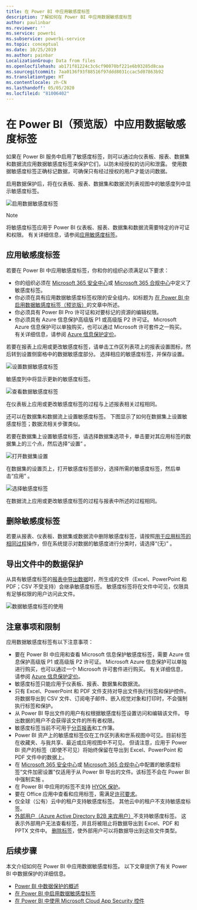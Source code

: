 ```yaml
---
title: 在 Power BI 中应用敏感度标签
description: 了解如何在 Power BI 中应用数据敏感度标签
author: paulinbar
ms.reviewer: ''
ms.service: powerbi
ms.subservice: powerbi-service
ms.topic: conceptual
ms.date: 10/25/2019
ms.author: painbar
LocalizationGroup: Data from files
ms.openlocfilehash: ab171f81224c3c6cf90070bf221e6b93285d8caa
ms.sourcegitcommit: 7aa0136f93f88516f97ddd8031ccac5d07863b92
ms.translationtype: HT
ms.contentlocale: zh-CN
ms.lasthandoff: 05/05/2020
ms.locfileid: "81006402"
---
```

# <a name="apply-data-sensitivity-labels-in-power-bi-preview"></a>在 Power BI（预览版）中应用数据敏感度标签

如果在 Power BI 服务中启用了敏感度标签，则可以通过向仪表板、报表、数据集和数据流应用数据敏感度标签来保护它们，以防未经授权的访问和泄露。 使用数据敏感度标签正确标记数据，可确保只有经过授权的用户才能访问数据。

启用数据保护后，将在仪表板、报表、数据集和数据流列表视图中的敏感度列中显示敏感度标签。

![启用数据敏感度标签](media/service-security-apply-data-sensitivity-labels/apply-data-sensitivity-labels-01.png)

> [!NOTE]
> 将敏感度标签应用于 Power BI 仪表板、报表、数据集和数据流需要特定的许可证和权限。 有关详细信息，请参阅[应用敏感度标签](#applying-sensitivity-labels)。

## <a name="applying-sensitivity-labels"></a>应用敏感度标签

若要在 Power BI 中应用敏感度标签，你和你的组织必须满足以下要求：

* 你的组织必须在 [Microsoft 365 安全中心](https://security.microsoft.com/)或 [Microsoft 365 合规中心](https://compliance.microsoft.com/)中定义了敏感度标签。
* 你必须在具有应用数据敏感度标签权限的安全组内，如标题为 [在 Power BI 中启用数据敏感度标签（预览版）](../admin/service-security-enable-data-sensitivity-labels.md#enable-data-sensitivity-labels)的文章中所述。
* 你必须具有 Power BI Pro 许可证和对要标记的资源的编辑权限。 
* 你必须具有 Azure 信息保护高级版 P1 或高级版 P2 许可证。 Microsoft Azure 信息保护可以单独购买，也可以通过 Microsoft 许可套件之一购买。 有关详细信息，请参阅 [Azure 信息保护定价](https://azure.microsoft.com/pricing/details/information-protection/)。

若要在报表上应用或更改敏感度标签，请单击工作区列表项上的报表设置图标，然后转到设置侧窗格中的数据敏感度部分。 选择相应的敏感度标签，并保存设置。

![设置数据敏感度标签](media/service-security-apply-data-sensitivity-labels/apply-data-sensitivity-labels-02.png)

敏感度列中将显示更新的敏感度标签。 

![查看数据敏感度标签](media/service-security-apply-data-sensitivity-labels/apply-data-sensitivity-labels-03.png)

在仪表板上应用或更改敏感度标签的过程与上述报表相关过程相同。 

还可以在数据集和数据流上设置敏感度标签。 下图显示了如何在数据集上设置敏感度标签；数据流相关步骤类似。

若要在数据集上设置敏感度标签，请选择数据集选项卡，单击要对其应用标签的数据集上的三个点，然后选择“设置”  。

![打开数据集设置](media/service-security-apply-data-sensitivity-labels/apply-data-sensitivity-labels-05.png)

在数据集的设置页上，打开敏感度标签部分，选择所需的敏感度标签，然后单击“应用”  。

![选择敏感度标签](media/service-security-apply-data-sensitivity-labels/apply-data-sensitivity-labels-06.png)

在数据流上应用或更改敏感度标签的过程与报表中所述的过程相同。

## <a name="removing-sensitivity-labels"></a>删除敏感度标签
若要从报表、仪表板、数据集或数据流中删除敏感度标签，请按照[用于应用标签的相同过程](#applying-sensitivity-labels)操作，但在系统提示对数据的敏感度进行分类时，请选择“(无)”  。 

## <a name="data-protection-in-exported-files"></a>导出文件中的数据保护

从具有敏感度标签的[报表中导出数据](https://docs.microsoft.com/power-bi/consumer/end-user-export)时，所生成的文件（Excel、PowerPoint 和 PDF；CSV 不受支持）会继承敏感度标签。 敏感度标签将在文件中可见，仅限具有足够权限的用户访问此文件。

![数据敏感度标签的使用](media/service-security-apply-data-sensitivity-labels/apply-data-sensitivity-labels-04b.png)

## <a name="considerations-and-limitations"></a>注意事项和限制

应用数据敏感度标签有以下注意事项：

* 要在 Power BI 中应用和查看 Microsoft 信息保护敏感度标签，需要 Azure 信息保护高级版 P1 或高级版 P2 许可证。 Microsoft Azure 信息保护可以单独进行购买，也可以通过一个 Microsoft 许可套件进行购买。 有关详细信息，请参阅 [Azure 信息保护定价](https://azure.microsoft.com/pricing/details/information-protection/)。
* 敏感度标签只能应用于仪表板、报表、数据集和数据流。
* 只有 Excel、PowerPoint 和 PDF 文件支持对导出文件执行标签和保护控件。 将数据导出到 CSV 文件、订阅电子邮件、嵌入视觉对象和打印时，不会强制执行标签和保护。
* 从 Power BI 导出文件的用户有权根据敏感度标签设置访问和编辑该文件。 导出数据的用户不会获得该文件的所有者权限。 
* 敏感度标签当前不可用于[分页报表]( https://docs.microsoft.com/power-bi/paginated-reports-report-builder-power-bi)和工作簿。 
* Power BI 资产上的敏感度标签仅在工作区列表和世系视图中可见。目前标签在收藏夹、与我共享、最近或应用视图中不可见。 但请注意，应用于 Power BI 资产的标签（即使不可见）将始终保留在导出到 Excel、PowerPoint 和 PDF 文件中的数据上。
* 在 [Microsoft 365 安全中心](https://security.microsoft.com/)或 [Microsoft 365 合规中心](https://compliance.microsoft.com/)中配置的敏感度标签“文件加密设置”仅适用于从 Power BI 导出的文件。该标签不会在 Power BI 中强制实施    。
* 在 Power BI 中应用的标签不支持 [HYOK 保护](https://docs.microsoft.com/azure/information-protection/configure-adrms-restrictions)。
* 要在 Office 应用中查看和应用标签，需满足[许可要求](https://docs.microsoft.com/microsoft-365/compliance/get-started-with-sensitivity-labels#subscription-and-licensing-requirements-for-sensitivity-labels)。
* 仅全球（公有）云中的租户支持敏感度标签。 其他云中的租户不支持敏感度标签。
* [外部用户（Azure Active Directory B2B 来宾用户）](../service-admin-azure-ad-b2b.md)不支持敏感度标签。 这表示外部用户无法查看标签，并且将被阻止将数据导出到 Excel、PDF 和 PPTX 文件中。 [删除标签](#removing-sensitivity-labels)，使外部用户可以将数据导出到这些文件类型。

## <a name="next-steps"></a>后续步骤

本文介绍如何在 Power BI 中应用数据敏感度标签。 以下文章提供了有关 Power BI 中数据保护的详细信息。 

* [Power BI 中数据保护的概述](../admin/service-security-data-protection-overview.md)
* [在 Power BI 中启用数据敏感度标签](../admin/service-security-enable-data-sensitivity-labels.md)
* [在 Power BI 中使用 Microsoft Cloud App Security 控件](../admin/service-security-using-microsoft-cloud-app-security-controls.md)